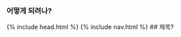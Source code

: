 ### 어떻게 되려나?

<!DOCTYPE html>
<html lang="en">
  {% include head.html %}

  <body id="page-top">
    {% include nav.html %} 
    ## 제목?
  </body>
</html>
